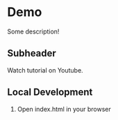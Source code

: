 # Demo

Some description!

## Subheader

Watch tutorial on Youtube.

## Local Development

1. Open index.html in your browser


